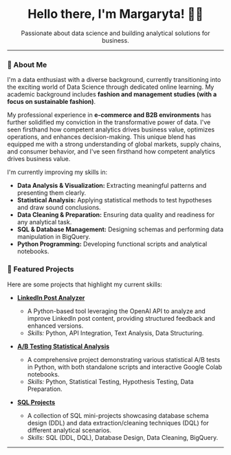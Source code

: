 <div align="center">
  <h1>Hello there, I'm Margaryta! 👋✨</h1>
  <p>Passionate about data science and building analytical solutions for business.</p>
</div>

---

### 🚀 About Me

I'm a data enthusiast with a diverse background, currently transitioning into the exciting world of Data Science through dedicated online learning. My academic background includes **fashion and management studies (with a focus on sustainable fashion)**.

My professional experience in **e-commerce and B2B environments** has further solidified my conviction in the transformative power of data. I've seen firsthand how competent analytics drives business value, optimizes operations, and enhances decision-making. This unique blend has equipped me with a strong understanding of global markets, supply chains, and consumer behavior, and I've seen firsthand how competent analytics drives business value.

I'm currently improving my skills in:
* **Data Analysis & Visualization:** Extracting meaningful patterns and presenting them clearly.
* **Statistical Analysis:** Applying statistical methods to test hypotheses and draw sound conclusions.
* **Data Cleaning & Preparation:** Ensuring data quality and readiness for any analytical task.
* **SQL & Database Management:** Designing schemas and performing data manipulation in BigQuery.
* **Python Programming:** Developing functional scripts and analytical notebooks.

### 🌟 Featured Projects

Here are some projects that highlight my current skills:

* **[LinkedIn Post Analyzer](https://github.com/margarytaz/linkedin-post-analyser)**
    * A Python-based tool leveraging the OpenAI API to analyze and improve LinkedIn post content, providing structured feedback and enhanced versions.
    * *Skills:* Python, API Integration, Text Analysis, Data Structuring.

* **[A/B Testing Statistical Analysis](https://github.com/margarytaz/ab-test)**
    * A comprehensive project demonstrating various statistical A/B tests in Python, with both standalone scripts and interactive Google Colab notebooks.
    * *Skills:* Python, Statistical Testing, Hypothesis Testing, Data Preparation.

* **[SQL Projects](https://github.com/margarytaz/SQL-projects)**
    * A collection of SQL mini-projects showcasing database schema design (DDL) and data extraction/cleaning techniques (DQL) for different analytical scenarios.
    * *Skills:* SQL (DDL, DQL), Database Design, Data Cleaning, BigQuery.
---
